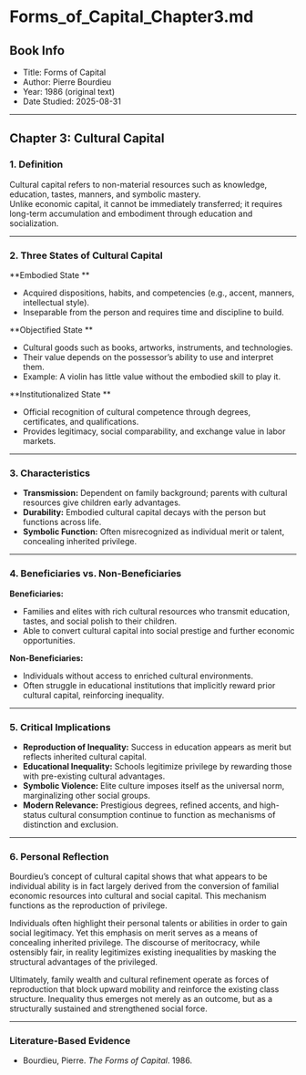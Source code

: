 # Forms_of_Capital_Chapter3.md

## Book Info
- Title: Forms of Capital  
- Author: Pierre Bourdieu  
- Year: 1986 (original text)  
- Date Studied: 2025-08-31  

---

## Chapter 3: Cultural Capital

### 1. Definition
Cultural capital refers to non-material resources such as knowledge, education, tastes, manners, and symbolic mastery.  
Unlike economic capital, it cannot be immediately transferred; it requires long-term accumulation and embodiment through education and socialization.  

---

### 2. Three States of Cultural Capital
**Embodied State **  
- Acquired dispositions, habits, and competencies (e.g., accent, manners, intellectual style).  
- Inseparable from the person and requires time and discipline to build.  

**Objectified State **  
- Cultural goods such as books, artworks, instruments, and technologies.  
- Their value depends on the possessor’s ability to use and interpret them.  
- Example: A violin has little value without the embodied skill to play it.  

**Institutionalized State **  
- Official recognition of cultural competence through degrees, certificates, and qualifications.  
- Provides legitimacy, social comparability, and exchange value in labor markets.  

---

### 3. Characteristics
- **Transmission:** Dependent on family background; parents with cultural resources give children early advantages.  
- **Durability:** Embodied cultural capital decays with the person but functions across life.  
- **Symbolic Function:** Often misrecognized as individual merit or talent, concealing inherited privilege.  

---

### 4. Beneficiaries vs. Non-Beneficiaries
**Beneficiaries:**  
- Families and elites with rich cultural resources who transmit education, tastes, and social polish to their children.  
- Able to convert cultural capital into social prestige and further economic opportunities.  

**Non-Beneficiaries:**  
- Individuals without access to enriched cultural environments.  
- Often struggle in educational institutions that implicitly reward prior cultural capital, reinforcing inequality.  

---

### 5. Critical Implications
- **Reproduction of Inequality:** Success in education appears as merit but reflects inherited cultural capital.  
- **Educational Inequality:** Schools legitimize privilege by rewarding those with pre-existing cultural advantages.  
- **Symbolic Violence:** Elite culture imposes itself as the universal norm, marginalizing other social groups.  
- **Modern Relevance:** Prestigious degrees, refined accents, and high-status cultural consumption continue to function as mechanisms of distinction and exclusion.  

---

### 6. Personal Reflection
Bourdieu’s concept of cultural capital shows that what appears to be individual ability is in fact largely derived from the conversion of familial economic resources into cultural and social capital. This mechanism functions as the reproduction of privilege.

Individuals often highlight their personal talents or abilities in order to gain social legitimacy. Yet this emphasis on merit serves as a means of concealing inherited privilege. The discourse of meritocracy, while ostensibly fair, in reality legitimizes existing inequalities by masking the structural advantages of the privileged.

Ultimately, family wealth and cultural refinement operate as forces of reproduction that block upward mobility and reinforce the existing class structure. Inequality thus emerges not merely as an outcome, but as a structurally sustained and strengthened social force.

---

### Literature-Based Evidence
- Bourdieu, Pierre. *The Forms of Capital*. 1986.  
